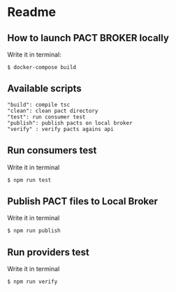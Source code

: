 # Readme

## How to launch PACT BROKER locally
Write it in terminal:

    $ docker-compose build 

## Available scripts
    "build": compile tsc
    "clean": clean pact directory
    "test": run consumer test
    "publish": publish pacts on local broker
    "verify" : verify pacts agains api

## Run consumers test
Write it in terminal

    $ npm run test


## Publish PACT files to Local Broker
Write it in terminal

    $ npm run publish

## Run providers test
Write it in terminal

    $ npm run verify

 
